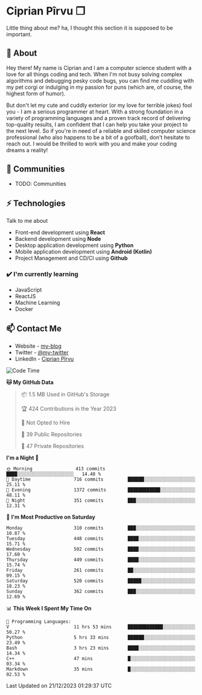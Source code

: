 # Ciprian Pîrvu ❐

Little thing about me? ha, I thought this section it is supposed to be important.

## 🧐 About

Hey there! My name is Ciprian and I am a computer science student with a love for all things coding and tech. When I'm not busy solving complex algorithms and debugging pesky code bugs, you can find me cuddling with my pet corgi or indulging in my passion for puns (which are, of course, the highest form of humor).

But don't let my cute and cuddly exterior (or my love for terrible jokes) fool you - I am a serious programmer at heart. With a strong foundation in a variety of programming languages and a proven track record of delivering top-quality results, I am confident that I can help you take your project to the next level. So if you're in need of a reliable and skilled computer science professional (who also happens to be a bit of a goofball), don't hesitate to reach out. I would be thrilled to work with you and make your coding dreams a reality!

## 👯 Communities

-   TODO: Communities

## ⚡ Technologies

Talk to me about

-   Front-end development using **React**
-   Backend development using **Node**
-   Desktop application development using **Python**
-   Mobile application development using **Android (Kotlin)**
-   Project Management and CD/CI using **Github**

### ✔️ I'm currently learning

-   JavaScript
-   ReactJS
-   Machine Learning
-   Docker

## 📫 Contact Me

-   Website - [my-blog]()
-   Twitter - [@my-twitter]()
-   LinkedIn - [Ciprian Pîrvu](https://www.linkedin.com/in/p%C3%AErvu-ciprian-cristian-4415991b1/)

<!--START_SECTION:waka-->
![Code Time](http://img.shields.io/badge/Code%20Time-1%2C887%20hrs%2053%20mins-blue)

**🐱 My GitHub Data** 

> 📦 1.5 MB Used in GitHub's Storage 
 > 
> 🏆 424 Contributions in the Year 2023
 > 
> 🚫 Not Opted to Hire
 > 
> 📜 39 Public Repositories 
 > 
> 🔑 47 Private Repositories 
 > 
**I'm a Night 🦉** 

```text
🌞 Morning                413 commits         ████░░░░░░░░░░░░░░░░░░░░░   14.48 % 
🌆 Daytime                716 commits         ██████░░░░░░░░░░░░░░░░░░░   25.11 % 
🌃 Evening                1372 commits        ████████████░░░░░░░░░░░░░   48.11 % 
🌙 Night                  351 commits         ███░░░░░░░░░░░░░░░░░░░░░░   12.31 % 
```
📅 **I'm Most Productive on Saturday** 

```text
Monday                   310 commits         ███░░░░░░░░░░░░░░░░░░░░░░   10.87 % 
Tuesday                  448 commits         ████░░░░░░░░░░░░░░░░░░░░░   15.71 % 
Wednesday                502 commits         ████░░░░░░░░░░░░░░░░░░░░░   17.60 % 
Thursday                 449 commits         ████░░░░░░░░░░░░░░░░░░░░░   15.74 % 
Friday                   261 commits         ██░░░░░░░░░░░░░░░░░░░░░░░   09.15 % 
Saturday                 520 commits         █████░░░░░░░░░░░░░░░░░░░░   18.23 % 
Sunday                   362 commits         ███░░░░░░░░░░░░░░░░░░░░░░   12.69 % 
```


📊 **This Week I Spent My Time On** 

```text
💬 Programming Languages: 
V                        11 hrs 53 mins      █████████████░░░░░░░░░░░░   50.27 % 
Python                   5 hrs 33 mins       ██████░░░░░░░░░░░░░░░░░░░   23.49 % 
Bash                     3 hrs 23 mins       ████░░░░░░░░░░░░░░░░░░░░░   14.34 % 
C++                      47 mins             █░░░░░░░░░░░░░░░░░░░░░░░░   03.34 % 
Markdown                 35 mins             █░░░░░░░░░░░░░░░░░░░░░░░░   02.53 % 
```


 Last Updated on 21/12/2023 01:29:37 UTC
<!--END_SECTION:waka-->
